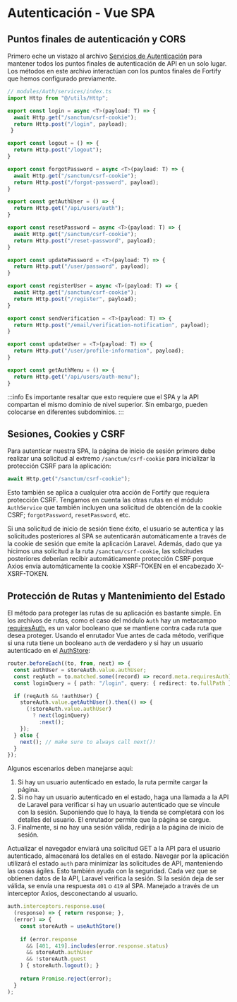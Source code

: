 # Autenticación - Vue SPA

## Puntos finales de autenticación y CORS

Primero eche un vistazo al archivo [Servicios de Autenticación](https://github.com/CaribesTIC/vue-frontend-ts/blob/main/src/modules/Auth/services/index.ts) para mantener todos los puntos finales de autenticación de API en un solo lugar. Los métodos en este archivo interactúan con los puntos finales de Fortify que hemos configurado previamente.

```ts
// modules/Auth/services/index.ts
import Http from "@/utils/Http";

export const login = async <T>(payload: T) => {
  await Http.get("/sanctum/csrf-cookie");
  return Http.post("/login", payload);
 }

export const logout = () => {
  return Http.post("/logout");
}

export const forgotPassword = async <T>(payload: T) => {
  await Http.get("/sanctum/csrf-cookie");
  return Http.post("/forgot-password", payload);
}

export const getAuthUser = () => {
  return Http.get("/api/users/auth");
}

export const resetPassword = async <T>(payload: T) => {
  await Http.get("/sanctum/csrf-cookie");
  return Http.post("/reset-password", payload);
}

export const updatePassword = <T>(payload: T) => {
  return Http.put("/user/password", payload);
}

export const registerUser = async <T>(payload: T) => {
  await Http.get("/sanctum/csrf-cookie");
  return Http.post("/register", payload);
}

export const sendVerification = <T>(payload: T) => {
  return Http.post("/email/verification-notification", payload);
}

export const updateUser = <T>(payload: T) => {
  return Http.put("/user/profile-information", payload);
}

export const getAuthMenu = () => {
  return Http.get("/api/users/auth-menu");
}
```
:::info
Es importante resaltar que esto requiere que el SPA y la API compartan el mismo dominio de nivel superior. Sin embargo, pueden colocarse en diferentes subdominios.
:::

## Sesiones, Cookies y CSRF

Para autenticar nuestra SPA, la página de inicio de sesión primero debe realizar una solicitud al extremo `/sanctum/csrf-cookie` para inicializar la protección CSRF para la aplicación:


```ts
await Http.get("/sanctum/csrf-cookie");
```

Esto también se aplica a cualquier otra acción de Fortify que requiera protección CSRF. Tengamos en cuenta las otras rutas en el módulo `AuthService` que también incluyen una solicitud de obtención de la cookie CSRF; `forgotPassword`, `resetPassword`, etc.

Si una solicitud de inicio de sesión tiene éxito, el usuario se autentica y las solicitudes posteriores al SPA se autenticarán automáticamente a través de la cookie de sesión que emite la aplicación Laravel. Además, dado que ya hicimos una solicitud a la ruta `/sanctum/csrf-cookie`, las solicitudes posteriores deberían recibir automáticamente protección CSRF porque Axios envía automáticamente la cookie XSRF-TOKEN en el encabezado X-XSRF-TOKEN.

## Protección de Rutas y Mantenimiento del Estado

El método para proteger las rutas de su aplicación es bastante simple. En los archivos de rutas, como el caso del módulo `Auth` hay un metacampo [requiresAuth](https://github.com/garethredfern/laravel-vue/blob/v1.2.7/src/router/index.js), es un valor booleano que se mantiene contra cada ruta que desea proteger. Usando el enrutador Vue antes de cada método, verifique si una ruta tiene un booleano `auth` de verdadero y si hay un usuario autenticado en el [AuthStore](https://github.com/CaribesTIC/vue-frontend-ts/blob/main/src/modules/Auth/stores/index.ts):

```ts
router.beforeEach((to, from, next) => {
  const authUser = storeAuth.value.authUser;
  const reqAuth = to.matched.some((record) => record.meta.requiresAuth);
  const loginQuery = { path: "/login", query: { redirect: to.fullPath } };

  if (reqAuth && !authUser) {
    storeAuth.value.getAuthUser().then(() => {
      (!storeAuth.value.authUser) 
        ? next(loginQuery)
          :next();
    });
  } else {
    next(); // make sure to always call next()!
  }
});
```
Algunos escenarios deben manejarse aquí:

1. Si hay un usuario autenticado en estado, la ruta permite cargar la página.
2. Si no hay un usuario autenticado en el estado, haga una llamada a la API de Laravel para verificar si hay un usuario autenticado que se vincule con la sesión. Suponiendo que lo haya, la tienda se completará con los detalles del usuario. El enrutador permite que la página se cargue.
3. Finalmente, si no hay una sesión válida, redirija a la página de inicio de sesión.

Actualizar el navegador enviará una solicitud GET a la API para el usuario autenticado, almacenará los detalles en el estado. Navegar por la aplicación utilizará el estado `auth` para minimizar las solicitudes de API, manteniendo las cosas ágiles. Esto también ayuda con la seguridad. Cada vez que se obtienen datos de la API, Laravel verifica la sesión. Si la sesión deja de ser válida, se envía una respuesta `401` o `419` al SPA. Manejado a través de un interceptor Axios, desconectando al usuario.


```js
auth.interceptors.response.use(
  (response) => { return response; },
  (error) => {
    const storeAuth = useAuthStore()
    
    if (error.response
      && [401, 419].includes(error.response.status)    
      && storeAuth.authUser 
      && !storeAuth.guest
    ) { storeAuth.logout(); }
    
    return Promise.reject(error);
  }
);
```
